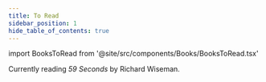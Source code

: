 ```yaml
---
title: To Read
sidebar_position: 1
hide_table_of_contents: true
---
```


import BooksToRead from '@site/src/components/Books/BooksToRead.tsx'


Currently reading *59 Seconds* by Richard Wiseman.

<BooksToRead />